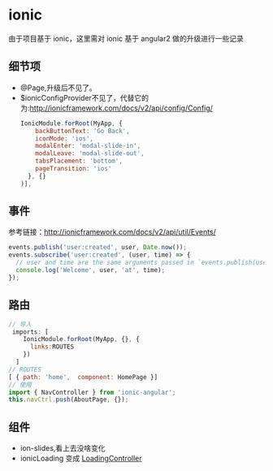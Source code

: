# ionic
由于项目基于 ionic，这里需对 ionic 基于 angular2 做的升级进行一些记录

## 细节项
* @Page,升级后不见了。
* $ionicConfigProvider不见了，代替它的为:http://ionicframework.com/docs/v2/api/config/Config/  
  ```javascript
  IonicModule.forRoot(MyApp, {
      backButtonText: 'Go Back',
      iconMode: 'ios',
      modalEnter: 'modal-slide-in',
      modalLeave: 'modal-slide-out',
      tabsPlacement: 'bottom',
      pageTransition: 'ios'
    }, {}
  )],
  ```

## 事件
参考链接：http://ionicframework.com/docs/v2/api/util/Events/    
```javascript
events.publish('user:created', user, Date.now());
events.subscribe('user:created', (user, time) => {
  // user and time are the same arguments passed in `events.publish(user, time)`
  console.log('Welcome', user, 'at', time);
});
```

## 路由
```javascript
// 导入
 imports: [
    IonicModule.forRoot(MyApp, {}, {
      links:ROUTES
    })
  ]
// ROUTES
[ { path: 'home',  component: HomePage }]
// 使用
import { NavController } from 'ionic-angular';
this.navCtrl.push(AboutPage, {});
```

## 组件
* ion-slides,看上去没啥变化
* ionicLoading 变成 [LoadingController](http://ionicframework.com/docs/v2/api/components/loading/LoadingController/)